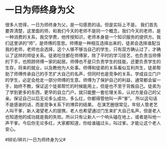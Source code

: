 # 一日为师终身为父
很多人觉得，一日为师终身为父，是一句感恩的话。但是实际上不是。
我们首先要弄清楚，这里面的师，和我们今天的老师不是同一个概念，我们今天的老师，是一种消费的关系，我交学费，他传授知识，老师本身是一个知识服务的提供方。我们这里讲的“师”，是师傅的意思。师傅是一种相互选择出来的，徒弟会选择谁配当我的老师，老师也会选择，这个人够不够当自己的学生，只有双方确认过了，才确认了这样的师徒关系。徒弟吃住都在师傅家，除了平时的学习技艺，也负责当师傅的下手，也照顾师傅一家的起居。师傅也不是只负责学生的技能，还要负责学生的生存，将来的就业，以及教他为人处事。师傅和徒弟的关系看似互利共生，徒弟帮助了师傅传承自己的手艺扩大自己的名声，但同时也是竞争的关系，学成自立门户的学生，必定会抢走一部分师傅的生意。师傅为了保护自己的利益，通常都会留一手，始终不教，保证这个徒弟帮忙的时候能用上，但是也不至于背叛自己。徒弟为了学到更多的东西，更早的自立门户。就只能整一套伦理关系，认对方是自己的父亲。保证自己以后无论多么成功，多么红，你都得管他叫一声“爹”。
所以这句话不是感谢的话，而是竞争关系下的博弈的结果。
在演艺圈很常见，年轻人管老艺人叫干爹，新人渴望老人的提携，老人也希望通过门生来扩大自己名声，但是老人也知道他的成功就是我的失败。所以只有让新人一个响头磕在地上，或者是叫他一声干爹。今后你无论多红，大家都知道，你给谁磕过头，叫过爹。才能让这个老人安心。






#辩论/碎片/一日为师终身为父#
